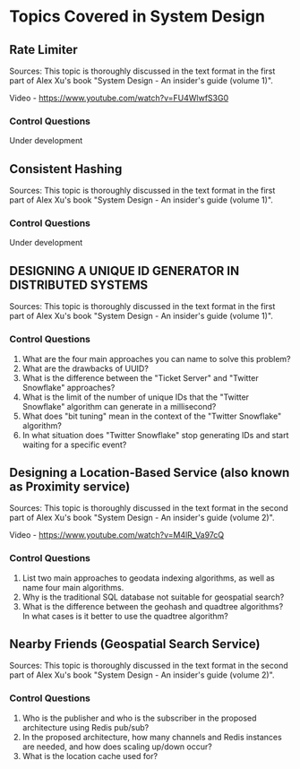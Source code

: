 # Topics Covered in System Design

## Rate Limiter
Sources: This topic is thoroughly discussed in the text format in the first part of Alex Xu's book "System Design - An insider's guide (volume 1)".

Video - https://www.youtube.com/watch?v=FU4WlwfS3G0
### Control Questions
Under development

## Consistent Hashing
Sources: This topic is thoroughly discussed in the text format in the first part of Alex Xu's book "System Design - An insider's guide (volume 1)".
### Control Questions
Under development

## DESIGNING A UNIQUE ID GENERATOR IN DISTRIBUTED SYSTEMS

Sources: This topic is thoroughly discussed in the text format in the first part of Alex Xu's book "System Design - An insider's guide (volume 1)".

### Control Questions
1. What are the four main approaches you can name to solve this problem?
1. What are the drawbacks of UUID?
1. What is the difference between the "Ticket Server" and "Twitter Snowflake" approaches?
1. What is the limit of the number of unique IDs that the "Twitter Snowflake" algorithm can generate in a millisecond?
1. What does "bit tuning" mean in the context of the "Twitter Snowflake" algorithm?
1. In what situation does "Twitter Snowflake" stop generating IDs and start waiting for a specific event?


## Designing a Location-Based Service (also known as Proximity service)

Sources: This topic is thoroughly discussed in the text format in the second part of Alex Xu's book "System Design - An insider's guide (volume 2)".

Video - https://www.youtube.com/watch?v=M4lR_Va97cQ

### Control Questions
1. List two main approaches to geodata indexing algorithms, as well as name four main algorithms.
1. Why is the traditional SQL database not suitable for geospatial search?
1. What is the difference between the geohash and quadtree algorithms? In what cases is it better to use the quadtree algorithm?


## Nearby Friends (Geospatial Search Service)

Sources: This topic is thoroughly discussed in the text format in the second part of Alex Xu's book "System Design - An insider's guide (volume 2)".

### Control Questions
1. Who is the publisher and who is the subscriber in the proposed architecture using Redis pub/sub?
1. In the proposed architecture, how many channels and Redis instances are needed, and how does scaling up/down occur?
1. What is the location cache used for?